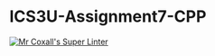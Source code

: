 # ICS3U-Assignment7-CPP

[![Mr Coxall's Super Linter](https://github.com/CristianoSellitto/ICS3U-Assignment7-CPP/workflows/Mr%20Coxall's%20Super%20Linter/badge.svg)](https://github.com/CristianoSellitto/ICS3U-Assignment7-CPP/actions/)
